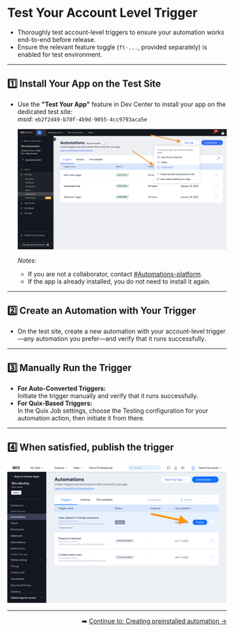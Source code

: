 # Test Your Account Level Trigger
- Thoroughly test account-level triggers to ensure your automation works end-to-end before release.
- Ensure the relevant feature toggle (`ft-...`, provided separately) is enabled for test environment.

---

## 1️⃣ Install Your App on the Test Site

- Use the **"Test Your App"** feature in Dev Center to install your app on the dedicated test site:  
  *msid:* `eb2f2d49-b70f-4b9d-9055-4cc9793aca5e`
  
  ![Install App for test](https://github.com/Pickman123/Private-Projects/blob/main/docs%20images/Install%20app%20for%20test.png?raw=true)

  *Notes:*
  - If you are not a collaborator, contact [#Automations-platform](https://wix.slack.com/archives/C7F2DUC1Y).
  - If the app is already installed, you do not need to install it again.

---

## 2️⃣ Create an Automation with Your Trigger

- On the test site, create a new automation with your account-level trigger—any automation you prefer—and verify that it runs successfully.

---

## 3️⃣ Manually Run the Trigger

- **For Auto-Converted Triggers:**  
  Initiate the trigger manually and verify that it runs successfully. 
- **For Quix-Based Triggers:**  
 In the Quix Job settings, choose the Testing configuration for your automation action, then initiate it from there.

---

## 4️⃣ When satisfied, publish the trigger

  ![Publish Trigger Example](https://github.com/Pickman123/Private-Projects/blob/main/docs%20images/Publish%20account%20level%20emails.png?raw=true)

---

<div align="right">

➡️ [Continue to: Creating preinstalled automation → ](https://github.com/Pickman123/Private-Projects/blob/main/Wix%20Official%20Notifications%20(internal%20docs)/Account-Level%20Automation%20Implementation/Preinstalleds/PreInstalled%20Automation.md)

</div>
